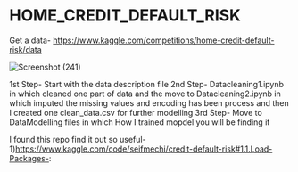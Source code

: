 # HOME_CREDIT_DEFAULT_RISK

Get a data- https://www.kaggle.com/competitions/home-credit-default-risk/data

![Screenshot (241)](https://github.com/sharanyamanohar/Finance_NLP_DL/assets/101973395/0d380838-fcd7-4cf7-bea9-639d013ffa26)

1st Step- Start with the data description file
2nd Step- Datacleaning1.ipynb  in which cleaned one part of data and the move to Datacleaning2.ipynb in which imputed the missing values and encoding has been process and then 
          I created one clean_data.csv for further modelling 
3rd Step- Move to DataModelling files in which How I trained mopdel you will be finding it

I found this  repo find it out so useful-
1)https://www.kaggle.com/code/seifmechi/credit-default-risk#1.1.Load-Packages-:
